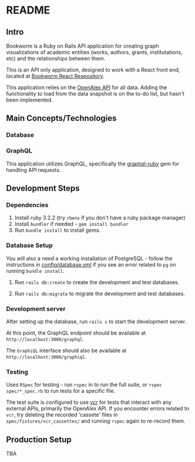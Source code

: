 # README

## Intro

Bookworm is a Ruby on Rails API application for creating graph visualizations of academic entities (works, authors, grants, institutations, etc) and the relationships between them. 

This is an API only application, designed to work with a React front end, located at [Bookworm React Respository](https://github.com/alepbloyd/book_worm_react). 

This application relies on the [OpenAlex API](https://docs.openalex.org/) for all data. Adding the functionality to load from the data snapshot is on the to-do list, but hasn't been implemented. 

## Main Concepts/Technologies

### Database

### GraphQL

This application utilizes GraphQL, specifically the [graphql-ruby](https://github.com/rmosolgo/graphql-ruby?tab=readme-ov-file) gem for handling API requests. 

## Development Steps

### Dependencies
1. Install ruby 3.2.2 (try `rbenv` if you don't have a ruby package manager)
2. Install `bundler` if needed - `gem install bundler`
3. Run `bundle install` to install gems.

### Database Setup

You will also a need a working installation of PostgreSQL - follow the instructions in [config/database.yml](config/database.yml) if you see an error related to `pg` on running `bundle install`.

1. Run `rails db:create` to create the development and test databases.

2. Run `rails db:migrate` to migrate the development and test databases. 

### Development server
After setting up the database, run `rails s` to start the development server.

At this point, the GraphQL endpoint should be available at `http://localhost:3000/graphql`.

The `GraphiQL` interface should also be available at `http://localhost:3000/graphiql`.

### Testing

Uses `RSpec` for testing - run `rspec` in to run the full suite, or `rspec spec/*_spec.rb` to run tests for a specific file. 

The test suite is configured to use [vcr](https://github.com/vcr/vcr) for tests that interact with any external APIs, primarily the OpenAlex API. If you encounter errors related to `vcr`, try deleting the recorded 'cassete' files in `spec/fixtures/vcr_cassettes/` and running `rspec` again to re-record them. 

## Production Setup

TBA